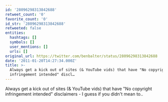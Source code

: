 ```yaml
---
id: '28096298313842688'
retweet_count: '0'
favorite_count: '0'
id_str: '28096298313842688'
retweeted: false
entities:
  hashtags: []
  symbols: []
  user_mentions: []
  urls: []
original_url: https://twitter.com/benbalter/status/28096298313842688
date: '2011-01-20T14:27:34.000Z'
title: >-
  Always get a kick out of sites (& YouTube vids) that have "No copyright
  infringement intended" discl…
---
```


Always get a kick out of sites (& YouTube vids) that have "No copyright infringement intended" disclaimers - I guess if you didn't mean to..